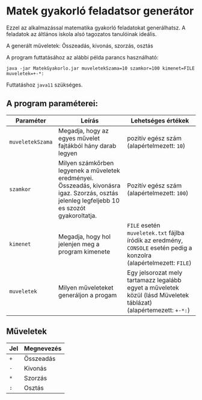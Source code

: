 # Matek gyakorló feladatsor generátor

Ezzel az alkalmazással matematika gyakorló feladatokat generálhatsz. A feladatok az áltlános iskola alsó tagozatos tanulóinak ideális. 

A generált műveletek: Összeadás, kivonás, szorzás, osztás

A program futtatásához az alábbi példa parancs használható:

`java -jar MatekGyakorlo.jar muveletekSzama=10 szamkor=100 kimenet=FILE muveletek=+-*:`

Futtatáshoz `java11` szükséges.

## A program paraméterei:
| Paraméter | Leírás | Lehetséges értékek |
|---|---|---|
| `muveletekSzama` | Megadja, hogy az egyes művelet fajtákból hány darab legyen | pozitív egész szám (alapértelmezett: `10`)|
| `szamkor` | Milyen számkőrben legyenek a műveletek eredményei. Összeadás, kivonásra igaz. Szorzás, osztás jelenleg legfeljebb 10 es szozót gyakoroltatja. | Pozitív egész szám (alapértelmezett: `100`)|
| `kimenet` | Megadja, hogy hol jelenjen meg a program kimenete | `FILE` esetén `muveletek.txt` fájlba íródik az eredmény, `CONSOLE` esetén pedig a konzolra  (alapértelmezett: `FILE`)|
| `muveletek` | Milyen műveleteket generáljon a progam | Egy jelsorozat mely tartamazz legalább egyet a műveletek közül (lásd Müveletek táblázat)(alapértemezett: `+-*:`)

## Műveletek
| Jel | Megnevezés |
|---|---|
| `+` | Összeadás |
| `-` | Kivonás |
| `*` | Szorzás |
| `:` | Osztás |

